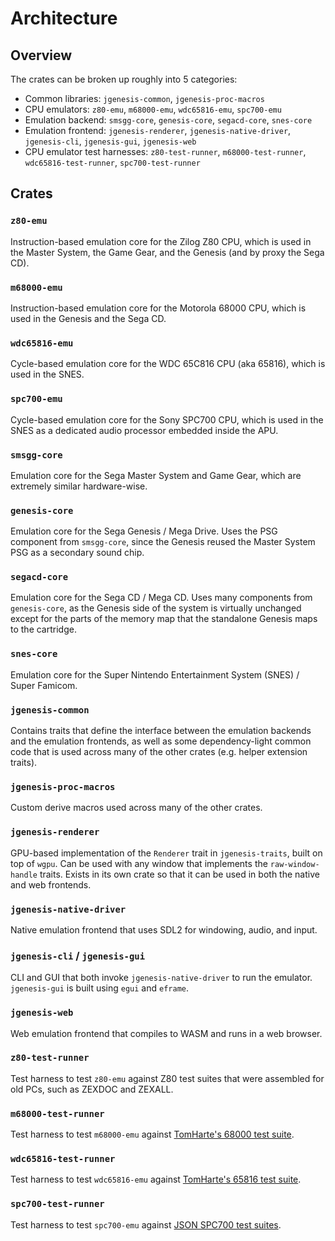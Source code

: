 # Architecture

## Overview

The crates can be broken up roughly into 5 categories:

* Common libraries: `jgenesis-common`, `jgenesis-proc-macros`
* CPU emulators: `z80-emu`, `m68000-emu`, `wdc65816-emu`, `spc700-emu`
* Emulation backend: `smsgg-core`, `genesis-core`, `segacd-core`, `snes-core`
* Emulation frontend: `jgenesis-renderer`, `jgenesis-native-driver`, `jgenesis-cli`, `jgenesis-gui`, `jgenesis-web`
* CPU emulator test harnesses: `z80-test-runner`, `m68000-test-runner`, `wdc65816-test-runner`, `spc700-test-runner`

## Crates

### `z80-emu`

Instruction-based emulation core for the Zilog Z80 CPU, which is used in the Master System, the Game Gear, and the Genesis (and by proxy the Sega CD).

### `m68000-emu`

Instruction-based emulation core for the Motorola 68000 CPU, which is used in the Genesis and the Sega CD.

### `wdc65816-emu`

Cycle-based emulation core for the WDC 65C816 CPU (aka 65816), which is used in the SNES.

### `spc700-emu`

Cycle-based emulation core for the Sony SPC700 CPU, which is used in the SNES as a dedicated audio processor embedded inside the APU.

### `smsgg-core`

Emulation core for the Sega Master System and Game Gear, which are extremely similar hardware-wise.

### `genesis-core`

Emulation core for the Sega Genesis / Mega Drive. Uses the PSG component from `smsgg-core`, since the Genesis reused the Master System PSG as a secondary sound chip.

### `segacd-core`

Emulation core for the Sega CD / Mega CD. Uses many components from `genesis-core`, as the Genesis side of the system is virtually unchanged except for the parts of the memory map that the standalone Genesis maps to the cartridge.

### `snes-core`

Emulation core for the Super Nintendo Entertainment System (SNES) / Super Famicom.

### `jgenesis-common`

Contains traits that define the interface between the emulation backends and the emulation frontends, as well as some dependency-light common code that is used across many of the other crates (e.g. helper extension traits).

### `jgenesis-proc-macros`

Custom derive macros used across many of the other crates.

### `jgenesis-renderer`

GPU-based implementation of the `Renderer` trait in `jgenesis-traits`, built on top of `wgpu`. Can be used with any window that implements the `raw-window-handle` traits. Exists in its own crate so that it can be used in both the native and web frontends.

### `jgenesis-native-driver`

Native emulation frontend that uses SDL2 for windowing, audio, and input.

### `jgenesis-cli` / `jgenesis-gui`

CLI and GUI that both invoke `jgenesis-native-driver` to run the emulator. `jgenesis-gui` is built using `egui` and `eframe`.

### `jgenesis-web`

Web emulation frontend that compiles to WASM and runs in a web browser.

### `z80-test-runner`

Test harness to test `z80-emu` against Z80 test suites that were assembled for old PCs, such as ZEXDOC and ZEXALL.

### `m68000-test-runner`

Test harness to test `m68000-emu` against [TomHarte's 68000 test suite](https://github.com/TomHarte/ProcessorTests/tree/main/680x0/68000/v1).

### `wdc65816-test-runner`

Test harness to test `wdc65816-emu` against [TomHarte's 65816 test suite](https://github.com/TomHarte/ProcessorTests/tree/main/65816).

### `spc700-test-runner`

Test harness to test `spc700-emu` against [JSON SPC700 test suites](https://github.com/TomHarte/ProcessorTests/tree/main/spc700).